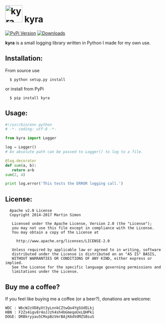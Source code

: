 <h1><img src="https://raw.githubusercontent.com/c0ding/kyra/master/doc/kyra.png" height=55 alt="kyra" title="kyra"> kyra</h1>

[![PyPi Version](http://img.shields.io/pypi/v/kyra.svg)](https://pypi.python.org/pypi/kyra/)   [![Downloads](http://img.shields.io/pypi/dm/kyra.svg)](https://pypi.python.org/pypi/kyra/)

**kyra** is a small logging library written in Python I made for my own use.

## Installation:

From source use

      $ python setup.py install

or install from PyPi

      $ pip install kyra

## Usage:

```python
#!/usr/bin/env python
# -*- coding: utf-8 -*-

from kyra import Logger

log = Logger()
# An absolute path can be passed to Logger() to log to a file.

@log.decorator
def sum(a, b):
   return a+b
sum(2, 4)

print log.error('This tests the ERROR logging call.')

```

## License:

```
  Apache v2.0 License
  Copyright 2014-2017 Martin Simon

   Licensed under the Apache License, Version 2.0 (the "License");
   you may not use this file except in compliance with the License.
   You may obtain a copy of the License at

     http://www.apache.org/licenses/LICENSE-2.0

   Unless required by applicable law or agreed to in writing, software
   distributed under the License is distributed on an "AS IS" BASIS,
   WITHOUT WARRANTIES OR CONDITIONS OF ANY KIND, either express or implied.
   See the License for the specific language governing permissions and
   limitations under the License.

```

## Buy me a coffee?

If you feel like buying me a coffee (or a beer?), donations are welcome:

```
WDC : WbcWJzVD8yXt3yLnnkCZtwQo4YgSUdELkj
HBN : F2Zs4igv8r4oJJzh4sh4bGmeqoUxLQHPki
DOGE: DRBkryyau5CMxpBzVmrBAjK6dVdMZSBsuS
```
